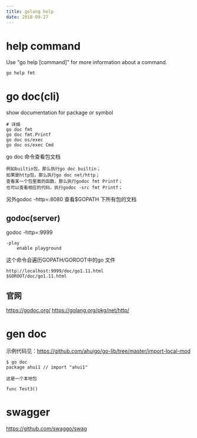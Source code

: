 ```yaml
---
title: golang help 
date: 2018-09-27
---
```

# help command
Use "go help [command]" for more information about a command.

    go help fmt

# go doc(cli)
show documentation for package or symbol

    # 详细
    go doc fmt
    go doc fmt.Printf
    go doc os/exec
    go doc os/exec Cmd

go doc 命令查看包文档

    例如builtin包，那么执行go doc builtin；
    如果是http包，那么执行go doc net/http；
    查看某一个包里面的函数，那么执行godoc fmt Printf；
    也可以查看相应的代码，执行godoc -src fmt Printf；

另外godoc -http=:8080 查看$GOPATH 下所有包的文档

## godoc(server)
godoc -http=:9999
 
    -play
        enable playground

这个命令会遍历GOPATH/GOROOT中的go 文件

    http://localhost:9999/doc/go1.11.html
    $GOROOT/doc/go1.11.html

## 官网
https://godoc.org/
https://golang.org/pkg/net/http/

# gen doc
示例代码见：https://github.com/ahuigo/go-lib/tree/master/import-local-mod

    $ go doc
    package ahui1 // import "ahui1"

    这是一个本地包

    func Test3()

# swagger
https://github.com/swaggo/swag